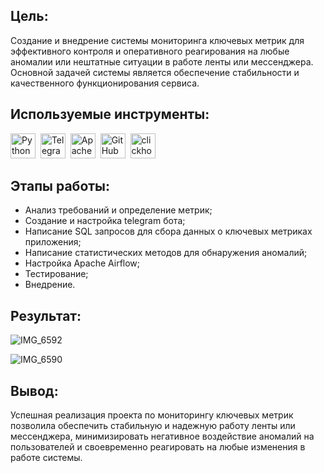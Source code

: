 
## Цель:
Создание и внедрение системы мониторинга ключевых метрик для эффективного контроля и оперативного реагирования на любые аномалии или нештатные ситуации в работе ленты или мессенджера. Основной задачей системы является обеспечение стабильности и качественного функционирования сервиса.

## Используемые инструменты:
<div>
  <img src="https://img.shields.io/badge/python-black?logo=python&style=for-the-badge" title="Python" alt="Python" height="40"/>&nbsp;
  <img src="https://img.shields.io/badge/telegram-black?logo=telegram&style=for-the-badge" title="Telegram" alt="Telegram" height="40"/>&nbsp;
  <img src="https://img.shields.io/badge/Apache Airflow-black?logo=Apache Airflow&style=for-the-badge" title="Apache Airflow" alt="Apache Airflow" height="40"/>&nbsp;
  <img src="https://img.shields.io/badge/github-black?logo=github&logoColor=white&style=for-the-badge" title="GitHub" alt="GitHub" height="40"/>&nbsp;
  <img src="https://img.shields.io/badge/clickhouse-black?logo=clickhouse&style=for-the-badge" title="clickhouse" alt="clickhouse" height="40"/>&nbsp;

## Этапы работы:
- Анализ требований и определение метрик;
- Создание и настройка telegram бота;
- Написание SQL запросов для сбора данных о ключевых метриках приложения;
- Написание статистических методов для обнаружения аномалий;
- Настройка Apache Airflow;
- Тестирование;
- Внедрение.
  
## Результат: 
![IMG_6592](https://github.com/abramkin-n/alert-system/assets/142117817/22c756da-0096-4ce5-8fa8-618c8673ad4b)


![IMG_6590](https://github.com/abramkin-n/alert-system/assets/142117817/1bbe52af-d5b2-46aa-a93d-520b4df516f6)


## Вывод: 
Успешная реализация проекта по мониторингу ключевых метрик позволила обеспечить стабильную и надежную работу ленты или мессенджера, минимизировать негативное воздействие аномалий на пользователей и своевременно реагировать на любые изменения в работе системы.
